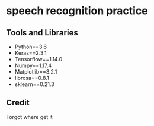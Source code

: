 # speech recognition practice

## Tools and Libraries

- Python==3.6
- Keras==2.3.1
- Tensorflow==1.14.0
- Numpy==1.17.4
- Matplotlib==3.2.1
- librosa==0.8.1
- sklearn==0.21.3

## Credit
Forgot where get it
